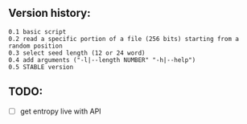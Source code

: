 ## Version history:

```
0.1 basic script
0.2 read a specific portion of a file (256 bits) starting from a random position
0.3 select seed length (12 or 24 word) 
0.4 add arguments ("-l|--length NUMBER" "-h|--help")
0.5 STABLE version
```

## TODO:
- [ ] get entropy live with API
